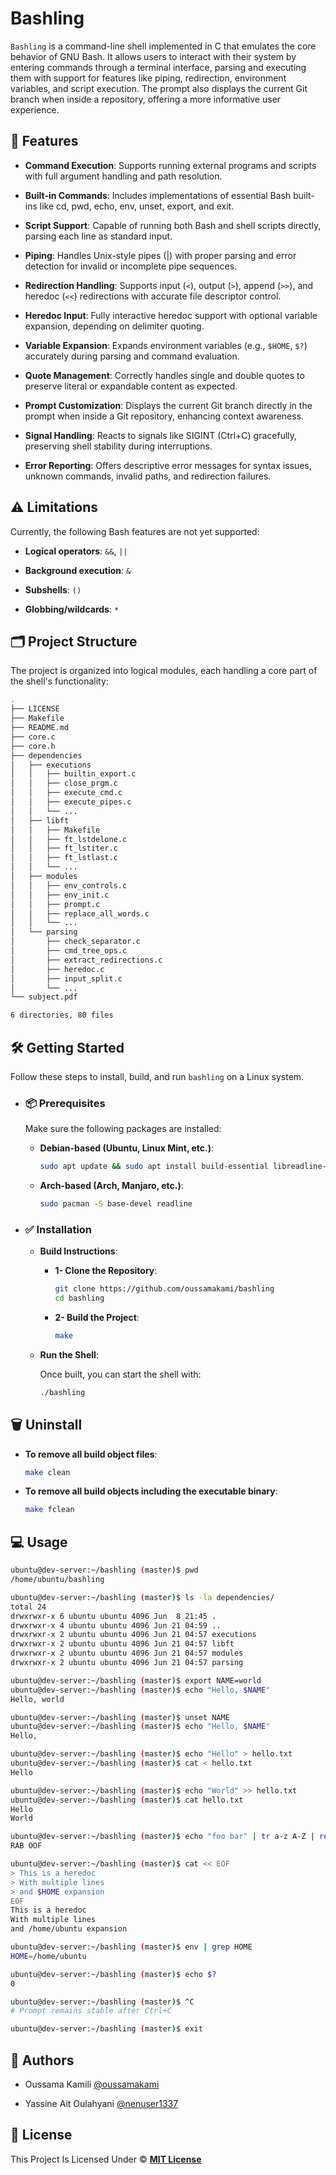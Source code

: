 
# Bashling

`Bashling` is a command-line shell implemented in C that emulates the core behavior of GNU Bash. It allows users to interact with their system by entering commands through a terminal interface, parsing and executing them with support for features like piping, redirection, environment variables, and script execution. The prompt also displays the current Git branch when inside a repository, offering a more informative user experience.

## 🚀 Features

- **Command Execution**: Supports running external programs and scripts with full argument handling and path resolution.

- **Built-in Commands**: Includes implementations of essential Bash built-ins like cd, pwd, echo, env, unset, export, and exit.

- **Script Support**: Capable of running both Bash and shell scripts directly, parsing each line as standard input.

- **Piping**: Handles Unix-style pipes (|) with proper parsing and error detection for invalid or incomplete pipe sequences.

- **Redirection Handling**: Supports input (`<`), output (`>`), append (`>>`), and heredoc (`<<`) redirections with accurate file descriptor control.

- **Heredoc Input**: Fully interactive heredoc support with optional variable expansion, depending on delimiter quoting.

- **Variable Expansion**: Expands environment variables (e.g., `$HOME`, `$?`) accurately during parsing and command evaluation.

- **Quote Management**: Correctly handles single and double quotes to preserve literal or expandable content as expected.

- **Prompt Customization**: Displays the current Git branch directly in the prompt when inside a Git repository, enhancing context awareness.

- **Signal Handling**: Reacts to signals like SIGINT (Ctrl+C) gracefully, preserving shell stability during interruptions.

- **Error Reporting**: Offers descriptive error messages for syntax issues, unknown commands, invalid paths, and redirection failures.

## ⚠️ Limitations

Currently, the following Bash features are not yet supported:

- **Logical operators**: `&&`, `||`

- **Background execution**: `&`

- **Subshells**: `()`

- **Globbing/wildcards**: `*`

## 🗂️ Project Structure

The project is organized into logical modules, each handling a core part of the shell's functionality:
```sh
.
├── LICENSE
├── Makefile
├── README.md
├── core.c
├── core.h
├── dependencies
│   ├── executions
│   │   ├── builtin_export.c
│   │   ├── close_prgm.c
│   │   ├── execute_cmd.c
│   │   ├── execute_pipes.c
│   │   └── ...
│   ├── libft
│   │   ├── Makefile
│   │   ├── ft_lstdelone.c
│   │   ├── ft_lstiter.c
│   │   ├── ft_lstlast.c
│   │   └── ...
│   ├── modules
│   │   ├── env_controls.c
│   │   ├── env_init.c
│   │   ├── prompt.c
│   │   ├── replace_all_words.c
│   │   └── ...
│   └── parsing
│       ├── check_separator.c
│       ├── cmd_tree_ops.c
│       ├── extract_redirections.c
│       ├── heredoc.c
│       ├── input_split.c
│       └── ...
└── subject.pdf

6 directories, 80 files
```

## 🛠️ Getting Started

Follow these steps to install, build, and run `bashling` on a Linux system.

- ### 📦 Prerequisites

    Make sure the following packages are installed:

    - **Debian-based (Ubuntu, Linux Mint, etc.)**:

        ```sh
        sudo apt update && sudo apt install build-essential libreadline-dev
        ```
    - **Arch-based (Arch, Manjaro, etc.)**:

        ```sh
        sudo pacman -S base-devel readline
        ```

- ### ✅ Installation

    - **Build Instructions**:

        - **1- Clone the Repository**:

            ```sh
            git clone https://github.com/oussamakami/bashling
            cd bashling
            ```

        - **2- Build the Project**:

            ```sh
            make
            ```

    - **Run the Shell**:

        Once built, you can start the shell with:

        ```sh
        ./bashling
        ```
## 🗑️ Uninstall

- **To remove all build object files**:

    ```sh
    make clean
    ```

- **To remove all build objects including the executable binary**:

    ```sh
    make fclean
    ```
## 💻 Usage

```sh
ubuntu@dev-server:~/bashling (master)$ pwd
/home/ubuntu/bashling

ubuntu@dev-server:~/bashling (master)$ ls -la dependencies/
total 24
drwxrwxr-x 6 ubuntu ubuntu 4096 Jun  8 21:45 .
drwxrwxr-x 4 ubuntu ubuntu 4096 Jun 21 04:59 ..
drwxrwxr-x 2 ubuntu ubuntu 4096 Jun 21 04:57 executions
drwxrwxr-x 2 ubuntu ubuntu 4096 Jun 21 04:57 libft
drwxrwxr-x 2 ubuntu ubuntu 4096 Jun 21 04:57 modules
drwxrwxr-x 2 ubuntu ubuntu 4096 Jun 21 04:57 parsing

ubuntu@dev-server:~/bashling (master)$ export NAME=world
ubuntu@dev-server:~/bashling (master)$ echo "Hello, $NAME"
Hello, world

ubuntu@dev-server:~/bashling (master)$ unset NAME
ubuntu@dev-server:~/bashling (master)$ echo "Hello, $NAME"
Hello, 

ubuntu@dev-server:~/bashling (master)$ echo "Hello" > hello.txt
ubuntu@dev-server:~/bashling (master)$ cat < hello.txt
Hello

ubuntu@dev-server:~/bashling (master)$ echo "World" >> hello.txt
ubuntu@dev-server:~/bashling (master)$ cat hello.txt
Hello
World

ubuntu@dev-server:~/bashling (master)$ echo "foo bar" | tr a-z A-Z | rev
RAB OOF

ubuntu@dev-server:~/bashling (master)$ cat << EOF
> This is a heredoc
> With multiple lines
> and $HOME expansion
EOF
This is a heredoc
With multiple lines
and /home/ubuntu expansion

ubuntu@dev-server:~/bashling (master)$ env | grep HOME
HOME=/home/ubuntu

ubuntu@dev-server:~/bashling (master)$ echo $?
0

ubuntu@dev-server:~/bashling (master)$ ^C
# Prompt remains stable after Ctrl+C

ubuntu@dev-server:~/bashling (master)$ exit
```

## 🤝 Authors

- Oussama Kamili [@oussamakami](https://github.com/oussamakami)

- Yassine Ait Oulahyani [@nenuser1337](https://github.com/nenuser1337)

## 📝 License

This Project Is Licensed Under &copy; [**MIT License**](https://github.com/oussamakami/minishell/blob/master/LICENSE)
